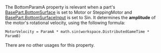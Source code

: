 The BottomParamA property is relevant when a part's [BasePart.BottomSurface](https://developer.roblox.com/en-us/api-reference/property/BasePart/BottomSurface) is set to Motor or SteppingMotor and [BasePart.BottomSurfaceInput](https://developer.roblox.com/en-us/api-reference/property/BasePart/BottomSurfaceInput) is set to Sin. It determines the **amplitude** of the motor's rotational velocity, using the following formula:

`MotorVelocity = ParamA * math.sin(workspace.DistributedGameTime * ParamB)`

There are no other usages for this property.